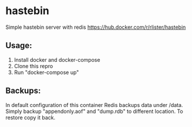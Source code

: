 # hastebin
Simple hastebin server with redis
https://hub.docker.com/r/rlister/hastebin

## Usage:

1. Install docker and docker-compose
2. Clone this repro
3. Run "docker-compose up"

## Backups:

In default configuration of this container Redis backups data under /data.
Simply backup "appendonly.aof" and "dump.rdb" to different location.
To restore copy it back.
